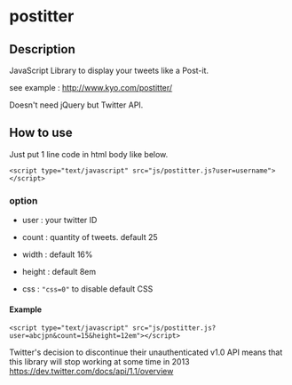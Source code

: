 postitter
===============

## Description

JavaScript Library to display your tweets like a Post-it.

see example : <http://www.kyo.com/postitter/>

Doesn't need jQuery but Twitter API.

## How to use

Just put 1 line code in html body like below.

`<script type="text/javascript" src="js/postitter.js?user=username"></script>`


### option

- user : your twitter ID

- count : quantity of tweets. default 25

- width : default 16%

- height : default 8em

- css : `"css=0"` to disable default CSS

#### Example

`<script type="text/javascript" src="js/postitter.js?user=abcjpn&count=15&height=12em"></script>`

Twitter's decision to discontinue their unauthenticated v1.0 API means that this library will stop working at some time in 2013
https://dev.twitter.com/docs/api/1.1/overview
